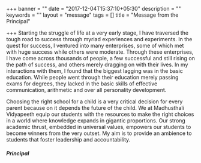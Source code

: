 +++
banner = ""
date = "2017-12-04T15:37:10+05:30"
description = ""
keywords = ""
layout = "message"
tags = []
title = "Message from the Principal"

+++
Starting the struggle of life at a very early stage, I have traversed
the tough road to success through myriad experiences and
experiments. In the quest for success, I ventured into many
enterprises, some of which met with huge success while others were
moderate. Through these enterprises, I have come across thousands of
people, a few successful and still rising on the path of success, and
others merely dragging on with their lives. In my interactions with
them, I found that the biggest lagging was in the basic
education. While people went through their education merely passing
exams for degrees, they lacked in the basic skills of effective
communication, arithmetic and over all personality development.

Choosing the right school for a child is a very critical decision for
every parent because on it depends the future of the child. We at
Madhusthali Vidyapeeth equip our students with the resources to make
the right choices in a world where knowledge expands in gigantic
proportions. Our strong academic thrust, embedded in universal values,
empowers our students to become winners from the very outset. My aim
is to provide an ambience to students that foster leadership and
accountability.

#### 

##### Principal